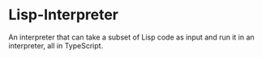 # Lisp-Interpreter

An interpreter that can take a subset of Lisp code as input and run it in an interpreter, all in TypeScript.
